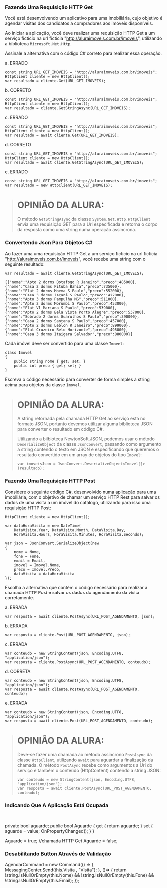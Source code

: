 ﻿### Fazendo Uma Requisição HTTP Get ###

Você está desenvolvendo um aplicativo para uma imobiliária,
cujo objetivo é agendar visitas dos candidatos a compradores
aos imóveis disponíveis.

Ao iniciar a aplicação, você deve realizar uma requisição
HTTP Get a um serviço fictício na url fictícia "http://aluraimoveis.com.br/imoveis",
utilizando a biblioteca `Microsoft.Net.Http`.

Assinale a alternativa com o código C# correto para realizar
essa operação.

a. ERRADO
```
const string URL_GET_IMOVEIS = "http://aluraimoveis.com.br/imoveis";
HttpClient cliente = new HttpClient();
var resultado = cliente.Get(URL_GET_IMOVEIS);
```

b. CORRETO
```
const string URL_GET_IMOVEIS = "http://aluraimoveis.com.br/imoveis";
HttpClient cliente = new HttpClient();
var resultado = cliente.GetStringAsync(URL_GET_IMOVEIS);
```

c. ERRADO
```
const string URL_GET_IMOVEIS = "http://aluraimoveis.com.br/imoveis";
HttpClient cliente = new HttpClient();
var resultado = await cliente.Get(URL_GET_IMOVEIS);
```

d. CORRETO
```
const string URL_GET_IMOVEIS = "http://aluraimoveis.com.br/imoveis";
HttpClient cliente = new HttpClient();
var resultado = await cliente.GetStringAsync(URL_GET_IMOVEIS);
```

e. ERRADO
```
const string URL_GET_IMOVEIS = "http://aluraimoveis.com.br/imoveis";
var resultado = new HttpClient(URL_GET_IMOVEIS);
```

> OPINIÃO DA ALURA:
> =================
> 
> O método `GetStringAsync` da classe `System.Net.Http.HttpClient` 
> envia uma requisição GET para a Uri especificada e retorna o
> corpo da resposta como uma string numa operação assíncrona.

### Convertendo Json Para Objetos C# ###

Ao fazer uma uma requisição HTTP Get a um serviço fictício 
na url fictícia "http://aluraimoveis.com.br/imoveis", você
recebe uma string com o seguinte resultado:

```
var resultado = await cliente.GetStringAsync(URL_GET_IMOVEIS);
```

```
[{"nome":"Apto 2 dorms Botafogo R Janeiro","preco":485000},
{"nome":"Casa 2 dorms Pituba Bahia","preco":735000},
{"nome":"Flat 2 dorms Moema S Paulo","preco":552000},
{"nome":"Casa 3 dorms Jaçanã S Paulo","preco":422000},
{"nome":"Apto 3 dorms Pampulha MG","preco":511000},
{"nome":"Apto 2 dorms Morumbi S Paulo","preco":453000},
{"nome":"Flat Vl Mariana S Paulo","preco":539000},
{"nome":"Apto 2 dorms Bela Vista Porto Alegre","preco":537000},
{"nome":"Sobrado 2 dorms Guarulhos S Paulo","preco":390000},
{"nome":"Casa 2 dorms Santana S Paulo","preco":457000},
{"nome":"Apto 2 dorms Leblon R Janeiro","preco":899000},
{"nome":"Flat Cruzeiro Belo Horizonte","preco":495000},
{"nome":"Casa 3 dorms Itaigara Salvador","preco":880000}]
```

Cada imóvel deve ser convertido para uma classe `Imovel`:

```
class Imovel
{
    public string nome { get; set; }
    public int preco { get; set; }
}
```

Escreva o código necessário para converter de forma simples a
string acima para objetos da classe `Imovel`.

> OPINIÃO DA ALURA:
> =================
> 
> A string retornada pela chamada HTTP Get ao serviço está no formato
> JSON, portanto devemos utilizar alguma biblioteca JSON para converter
> o resultado em código C#.
> 
> Utilizando a bilbioteca NewtonSoft.JSON, podemos usar o método
> `DeserializeObject` da classe `JsonConvert`, passando como
> argumento a string contendo o texto em JSON e especificando
> que queremos o resultado convertido em um array de objetos
> do tipo `Imovel`:
> 
> ```
> var imoveisJson = JsonConvert.DeserializeObject<Imovel[]>(resultado);
> ```


### Fazendo Uma Requisição HTTP Post ###

Considere o seguinte código C#, desenvolvido numa aplicação
para uma imobiliária, com o objetivo de chamar um serviço
HTTP Rest para salvar os dados de uma visita a um imóvel do 
catálogo, utilizando para isso uma requisição HTTP Post:

```
HttpClient cliente = new HttpClient();

var dataHoraVisita = new DateTime(
    DataVisita.Year, DataVisita.Month, DataVisita.Day,
    HoraVisita.Hours, HoraVisita.Minutes, HoraVisita.Seconds);

var json = JsonConvert.SerializeObject(new
{
    nome = Nome,
    fone = Fone,
    email = Email,
    imovel = Imovel.Nome,
    preco = Imovel.Preco,
    dataVisita = dataHoraVisita
});
```

Escolha a alternativa que contém o código necessário para
realizar a chamada HTTP Post e salvar os dados do agendamento
da visita corretamente.

a. ERRADA
```
var resposta = await cliente.PostAsync(URL_POST_AGENDAMENTO, json);
```

b. ERRADA
```
var resposta = cliente.Post(URL_POST_AGENDAMENTO, json);
```

c. ERRADA
```
var conteudo = new StringContent(json, Encoding.UTF8, "application/json");
var resposta = cliente.PostAsync(URL_POST_AGENDAMENTO, conteudo);
```

d. CORRETA
```
var conteudo = new StringContent(json, Encoding.UTF8, "application/json");
var resposta = await cliente.PostAsync(URL_POST_AGENDAMENTO, conteudo);
```

e. ERRADA
```
var conteudo = new StringContent(json, Encoding.UTF8, "application/json");
var resposta = await cliente.Post(URL_POST_AGENDAMENTO, conteudo);
```

> OPINIÃO DA ALURA:
> =================
> 
> Deve-se fazer uma chamada ao método assíncrono `PostAsync` 
> da classe `HttpClient`, utilizando `await` para aguardar
> a finalização da chamada. O método `PostAsync` recebe como
> argumentos a Uri do serviço e também o conteúdo (HttpContent) 
> contendo a string JSON:
> 
> ```
> var conteudo = new StringContent(json, Encoding.UTF8, "application/json");
> var resposta = await cliente.PostAsync(URL_POST_AGENDAMENTO, conteudo);
> ```

### Indicando Que A Aplicação Está Ocupada ###

<ActivityIndicator IsRunning="{Binding Aguarde}"
                    IsVisible="{Binding Aguarde}">            
</ActivityIndicator>

private bool aguarde;
public bool Aguarde
{
    get { return aguarde; }
    set
    {
        aguarde = value;
        OnPropertyChanged();
    }
}

Aguarde = true;
//chamada HTTP Get
Aguarde = false;

### Desabilitando Button Através de Validação ###

AgendarCommand = new Command(() =>
{
    MessagingCenter.Send<Visita>(this.Visita
        , "Visita");
}, ()=>
{
    return !string.IsNullOrEmpty(this.Nome)
        && !string.IsNullOrEmpty(this.Fone)
        && !string.IsNullOrEmpty(this.Email);
});
